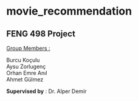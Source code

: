 # movie_recommendation
**FENG 498 Project** <br/>
------------------
<ins>Group Members :<ins>

Burcu Koçulu <br/>
Aysu Zorlugenç <br/>
Orhan Emre Anıl <br/>
Ahmet Gülmez <br/>

**Supervised by** : Dr. Alper Demir

